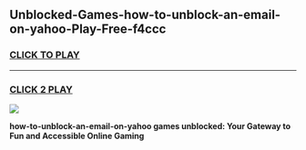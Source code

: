 
## Unblocked-Games-how-to-unblock-an-email-on-yahoo-Play-Free-f4ccc
<h3>
<a href="https://premium76.site?title=how-to-unblock-an-email-on-yahoo&ref=23A">CLICK TO PLAY</a></h3>
<hr>

<h3>
<a href="https://premium76.site?title=how-to-unblock-an-email-on-yahoo&ref=23A">CLICK 2 PLAY</a>
  
</h3>

<a href="https://premium76.site?title=how-to-unblock-an-email-on-yahoo&ref=23A"><img src="https://clearcache.store/games.png"></a>


**how-to-unblock-an-email-on-yahoo games unblocked: Your Gateway to Fun and Accessible Online Gaming**
